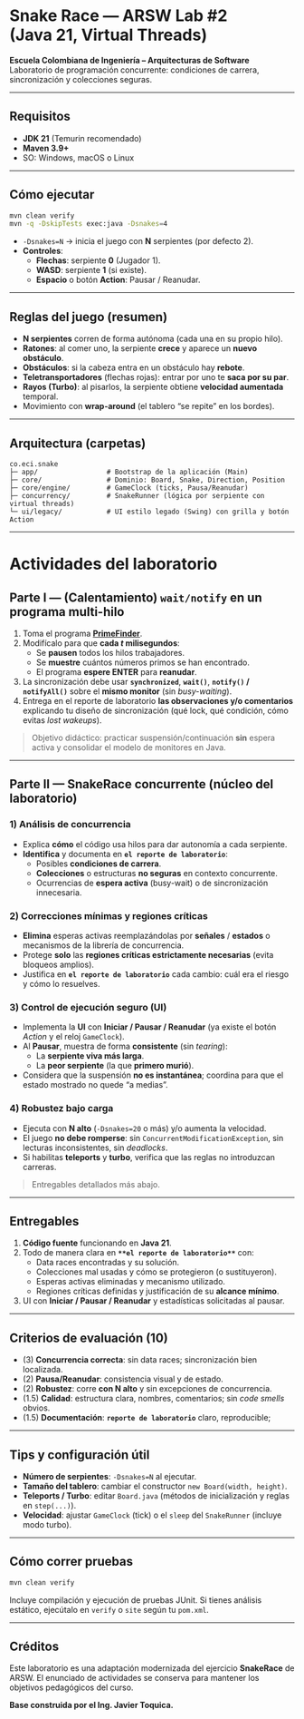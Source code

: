 # Snake Race — ARSW Lab #2 (Java 21, Virtual Threads)

**Escuela Colombiana de Ingeniería – Arquitecturas de Software**  
Laboratorio de programación concurrente: condiciones de carrera, sincronización y colecciones seguras.

---

## Requisitos

- **JDK 21** (Temurin recomendado)
- **Maven 3.9+**
- SO: Windows, macOS o Linux

---

## Cómo ejecutar

```bash
mvn clean verify
mvn -q -DskipTests exec:java -Dsnakes=4
```

- `-Dsnakes=N` → inicia el juego con **N** serpientes (por defecto 2).
- **Controles**:
  - **Flechas**: serpiente **0** (Jugador 1).
  - **WASD**: serpiente **1** (si existe).
  - **Espacio** o botón **Action**: Pausar / Reanudar.

---

## Reglas del juego (resumen)

- **N serpientes** corren de forma autónoma (cada una en su propio hilo).
- **Ratones**: al comer uno, la serpiente **crece** y aparece un **nuevo obstáculo**.
- **Obstáculos**: si la cabeza entra en un obstáculo hay **rebote**.
- **Teletransportadores** (flechas rojas): entrar por uno te **saca por su par**.
- **Rayos (Turbo)**: al pisarlos, la serpiente obtiene **velocidad aumentada** temporal.
- Movimiento con **wrap-around** (el tablero “se repite” en los bordes).

---

## Arquitectura (carpetas)

```
co.eci.snake
├─ app/                 # Bootstrap de la aplicación (Main)
├─ core/                # Dominio: Board, Snake, Direction, Position
├─ core/engine/         # GameClock (ticks, Pausa/Reanudar)
├─ concurrency/         # SnakeRunner (lógica por serpiente con virtual threads)
└─ ui/legacy/           # UI estilo legado (Swing) con grilla y botón Action
```

---

# Actividades del laboratorio

## Parte I — (Calentamiento) `wait/notify` en un programa multi-hilo

1. Toma el programa [**PrimeFinder**](https://github.com/ARSW-ECI/wait-notify-excercise).
2. Modifícalo para que **cada _t_ milisegundos**:
   - Se **pausen** todos los hilos trabajadores.
   - Se **muestre** cuántos números primos se han encontrado.
   - El programa **espere ENTER** para **reanudar**.
3. La sincronización debe usar **`synchronized`**, **`wait()`**, **`notify()` / `notifyAll()`** sobre el **mismo monitor** (sin _busy-waiting_).
4. Entrega en el reporte de laboratorio **las observaciones y/o comentarios** explicando tu diseño de sincronización (qué lock, qué condición, cómo evitas _lost wakeups_).

> Objetivo didáctico: practicar suspensión/continuación **sin** espera activa y consolidar el modelo de monitores en Java.

---

## Parte II — SnakeRace concurrente (núcleo del laboratorio)

### 1) Análisis de concurrencia

- Explica **cómo** el código usa hilos para dar autonomía a cada serpiente.
- **Identifica** y documenta en **`el reporte de laboratorio`**:
  - Posibles **condiciones de carrera**.
  - **Colecciones** o estructuras **no seguras** en contexto concurrente.
  - Ocurrencias de **espera activa** (busy-wait) o de sincronización innecesaria.

### 2) Correcciones mínimas y regiones críticas

- **Elimina** esperas activas reemplazándolas por **señales** / **estados** o mecanismos de la librería de concurrencia.
- Protege **solo** las **regiones críticas estrictamente necesarias** (evita bloqueos amplios).
- Justifica en **`el reporte de laboratorio`** cada cambio: cuál era el riesgo y cómo lo resuelves.

### 3) Control de ejecución seguro (UI)

- Implementa la **UI** con **Iniciar / Pausar / Reanudar** (ya existe el botón _Action_ y el reloj `GameClock`).
- Al **Pausar**, muestra de forma **consistente** (sin _tearing_):
  - La **serpiente viva más larga**.
  - La **peor serpiente** (la que **primero murió**).
- Considera que la suspensión **no es instantánea**; coordina para que el estado mostrado no quede “a medias”.

### 4) Robustez bajo carga

- Ejecuta con **N alto** (`-Dsnakes=20` o más) y/o aumenta la velocidad.
- El juego **no debe romperse**: sin `ConcurrentModificationException`, sin lecturas inconsistentes, sin _deadlocks_.
- Si habilitas **teleports** y **turbo**, verifica que las reglas no introduzcan carreras.

> Entregables detallados más abajo.

---

## Entregables

1. **Código fuente** funcionando en **Java 21**.
2. Todo de manera clara en **`**el reporte de laboratorio**`** con:
   - Data races encontradas y su solución.
   - Colecciones mal usadas y cómo se protegieron (o sustituyeron).
   - Esperas activas eliminadas y mecanismo utilizado.
   - Regiones críticas definidas y justificación de su **alcance mínimo**.
3. UI con **Iniciar / Pausar / Reanudar** y estadísticas solicitadas al pausar.

---

## Criterios de evaluación (10)

- (3) **Concurrencia correcta**: sin data races; sincronización bien localizada.
- (2) **Pausa/Reanudar**: consistencia visual y de estado.
- (2) **Robustez**: corre **con N alto** y sin excepciones de concurrencia.
- (1.5) **Calidad**: estructura clara, nombres, comentarios; sin _code smells_ obvios.
- (1.5) **Documentación**: **`reporte de laboratorio`** claro, reproducible;

---

## Tips y configuración útil

- **Número de serpientes**: `-Dsnakes=N` al ejecutar.
- **Tamaño del tablero**: cambiar el constructor `new Board(width, height)`.
- **Teleports / Turbo**: editar `Board.java` (métodos de inicialización y reglas en `step(...)`).
- **Velocidad**: ajustar `GameClock` (tick) o el `sleep` del `SnakeRunner` (incluye modo turbo).

---

## Cómo correr pruebas

```bash
mvn clean verify
```

Incluye compilación y ejecución de pruebas JUnit. Si tienes análisis estático, ejecútalo en `verify` o `site` según tu `pom.xml`.

---

## Créditos

Este laboratorio es una adaptación modernizada del ejercicio **SnakeRace** de ARSW. El enunciado de actividades se conserva para mantener los objetivos pedagógicos del curso.

**Base construida por el Ing. Javier Toquica.**
